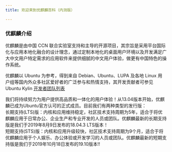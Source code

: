 ```yaml
---
title: 欢迎来到优麒麟百科（内测版）

---
```



### 优麒麟介绍
优麒麟是由中国 CCN 联合实验室支持和主导的开源项目，其宗旨是采用平台国际化与应用本地化融合的设计理念，通过定制本地化的桌面用户环境以及开发满足广大中文用户特定需求的应用软件来提供细腻的中文用户体验，做更有中国特色的操作系统。

优麒麟以 Ubuntu 为参考，得到来自 Debian、Ubuntu、LUPA 及各地 Linux 用户组等国内外众多社区爱好者的广泛参与和热情支持，其开发贡献者可参见 Ubuntu Kylin [开发者团队列表](https://launchpad.net/%7Eubuntukylin-members/+members?active_batch=75&active_direction=backwards&active_memo=75)

我们将持续努力为用户提供高品质和一体化的用户体验！从13.04版本开始，优麒麟已成为Ubuntu官方认可的正式成员。目前我们有两种类型的发行版：  
  长期支持(LTS)版：内核和应用维持稳定，社区技术支持周期为5年，适合于将优麒麟应用于日常办公、企业生产和专业开发的人员或团队。优麒麟最新的长期支持版是我们于2019年8月9日发布的18.04.3 LTS版本！  
  短期支持(STS)版：内核和应用升级较快，社区技术支持周期为9个月，适合于将优麒麟应用于个人娱乐、办公体验或开发学习的人员或团队。优麒麟最新的短期支持版是我们于2019年10月18日发布的19.10版本!! 
